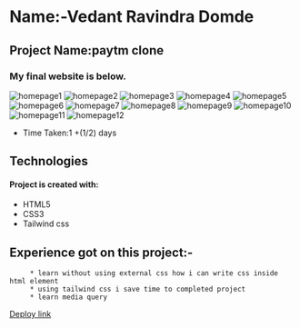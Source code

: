 # Name:-Vedant Ravindra Domde

## Project Name:paytm clone

### My final website is below.

![homepage1](assets/Screenshot(68).png.png)
![homepage2](assets/Screenshot(69).png.png)
![homepage3](assets/Screenshot(70).png.png)
![homepage4](assets/Screenshot(71).png.png)
![homepage5](assets/Screenshot(72).png.png)
![homepage6](assets/Screenshot(73).png.png)
![homepage7](assets/Screenshot(74).png.png)
![homepage8](assets/Screenshot(75).png.png)
![homepage9](assets/Screenshot(76).png.png)
![homepage10](assets/Screenshot(77).png.png)
![homepage11](assets/Screenshot(78).png.png)
![homepage12](assets/Screenshot(79s).png.png)

- Time Taken:1 +(1/2) days

## Technologies
#### Project is created with:
* HTML5
* CSS3
* Tailwind css


## Experience got on this project:-
         * learn without using external css how i can write css inside html element
         * using tailwind css i save time to completed project
         * learn media query


  [Deploy link](https://vedantdomde.github.io/html-css-project9/) 